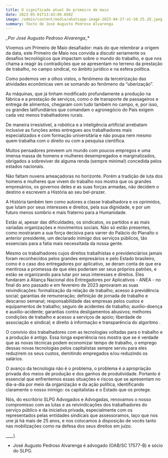 ```yaml
---
title: O significado atual do primeiro de maio
date: 2023-05-01T13:43:09.650Z
image: /admin/content/media/whatsapp-image-2023-04-27-at-10.25.28.jpeg
summary: Texto de José Augusto Pedroso Alvarenga
---
```

**_Por José Augusto Pedroso Alvarenga*_**

Vivemos um Primeiro de Maio desafiador: mais do que relembrar a origem da data, este Primeiro de Maio nos convida a discutir seriamente os desafios tecnológicos que impactam sobre o mundo do trabalho, e que  nos chama a reagir às contradições que se apresentam no terreno da prestação de trabalho, no campo sindical, no âmbito jurídico e na esfera política.

Como podemos ver a olhos vistos, o fenômeno da terceirização das atividades econômicas vem se somando ao fenômeno  da “uberização”.

As máquinas, que já tinham modificado profundamente a produção na fábrica e a prestação de serviços, como o de transporte de passageiros e entrega de alimentos, chegaram com tudo também no campo, e, por isso, os grandes latifundiários que comandam o agronegócio do País exigem cada vez menos trabalhadores rurais.

De maneira irresistível, a robótica e a inteligência artificial arrebatam inclusive as funções antes entregues aos trabalhadores mais especializados e com formação universitária e não poupa nem mesmo quem trabalha com o direito ou com a pesquisa científica.

Muitos pensadores preveem um mundo com poucos empregos e uma imensa massa de homens e mulheres desempregados e marginalizados, obrigados a sobreviver de alguma renda (sempre mínima!) concedida pelos estados nacionais.

Não faltam nuvens ameaçadoras no horizonte. Porém a tradição de luta dos homens e mulheres que vivem do trabalho nos mostra que os grandes empresários, os governos deles e as suas forças armadas, não decidem o destino e escrevem a História ao seu bel-prazer.

A História também tem como autores a classe trabalhadora e os oprimidos, que lutam por seus interesses e direitos, pela sua dignidade, e por um futuro menos sombrio e mais fraterno para a Humanidade.

Estão aí, apesar das dificuldades, os sindicatos, os partidos e as mais variadas organizações e movimentos sociais. Não só estão presentes, como mostraram a sua força decisiva para varrer do Palácio do Planalto o anterior presidente, um declarado inimigo dos serviços públicos, tão essenciais para a fatia mais necessitada da nossa gente.   

Mesmo os trabalhadores cujos direitos trabalhistas e previdenciários jamais foram reconhecidos pelos grandes empresários e pelo Estado brasileiro, como é o caso dos entregadores por aplicativo, se deram conta de que era mentirosa a promessa de que eles poderiam ser seus próprios patrões, e estão se organizando para lutar por seus interesses e direitos. Eles fundaram a Aliança Nacional dos Entregadores por Aplicativos - ANEA - no final do ano passado e em fevereiro de 2023 aprovaram as suas reivindicações: formalização da relação de trabalho; acesso à previdência social; garantias de remuneração; definição de jornada de trabalho e descanso semanal; responsabilidade das empresas pelos custos e equipamentos de trabalho; seguro de acidentes de trabalho; auxílio-doença e auxílio-acidente; garantias contra desligamentos abusivos; melhores condições de trabalho e acesso a serviços de apoio; liberdade de associação e sindical; e direito à informação e transparência do algoritmo .

O convívio dos trabalhadores com as tecnologias voltadas para o trabalho e a produção é antigo. Essa longa experiência nos mostra que se é verdade que as novas técnicas podem economizar tempo de trabalho, o emprego dessas novas tecnologias pelos capitalistas sempre serviu para eles reduzirem os seus custos, demitindo empregados e/ou reduzindo os salários.

O avanço da tecnologia não é o problema, o problema é a apropriação privada dos meios de produção e dos ganhos de produtividade. Portanto é essencial que enfrentemos essas situações e riscos que se apresentam no dia-a-dia por meio da organização e da ação política, identificando claramente o nosso inimigo: os capitalistas e o Estado que os protege. 

Nós, do escritório SLPG Advogados e Advogadas, renovamos o nosso compromisso com as lutas e as reivindicações dos trabalhadores do serviço público e da iniciativa privada, especialmente com os representados pelas entidades sindicais que assessoramos, laço que nos une já há mais de 25 anos, e nos colocamos à disposição de vocês tanto nas mobilizações como na defesa dos seus direitos em juízo.

\_\_\_\_\
* José Augusto Pedroso Alvarenga é advogado (OAB/SC 17577-B) e sócio do SLPG.
